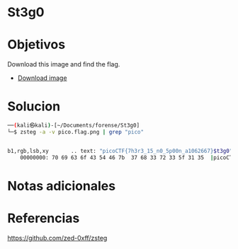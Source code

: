 # St3g0
# Objetivos
Download this image and find the flag.

- [Download image](https://artifacts.picoctf.net/c/216/pico.flag.png)
# Solucion
```bash
──(kali㉿kali)-[~/Documents/forense/St3g0]
└─$ zsteg -a -v pico.flag.png | grep "pico"


b1,rgb,lsb,xy       .. text: "picoCTF{7h3r3_15_n0_5p00n_a1062667}$t3g0"
    00000000: 70 69 63 6f 43 54 46 7b  37 68 33 72 33 5f 31 35  |picoCTF{7h3r3_15|

```

# Notas adicionales

# Referencias
https://github.com/zed-0xff/zsteg
